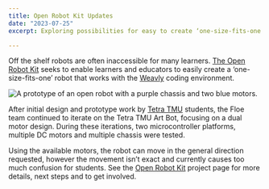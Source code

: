 ```yaml
---
title: Open Robot Kit Updates
date: "2023-07-25"
excerpt: Exploring possibilities for easy to create ‘one-size-fits-one’ robots.

---
```


Off the shelf robots are often inaccessible for many learners.
[The Open Robot Kit](https://weavly.org/open-robot-kit/)
seeks to enable learners and educators to easily create a ‘one-size-fits-one’ robot
that works with the
[Weavly](https://create.weavly.org/)
coding environment.

<img src="/news/images/OpenRobot.jpg"
alt="A prototype of an open robot with a purple chassis and two blue motors.">

After initial design and prototype work by
[Tetra TMU](https://tetraryerson.ca/)
students, the Floe team continued to iterate on the Tetra TMU Art Bot, focusing on a
dual motor design. During these iterations, two microcontroller platforms, multiple
DC motors and multiple chassis were tested.

Using the available motors, the robot can move in the general direction requested,
however the movement isn’t exact and currently causes too much confusion for students.
See the
[Open Robot Kit](https://weavly.org/open-robot-kit/)
project page for more details, next steps and to get involved.
